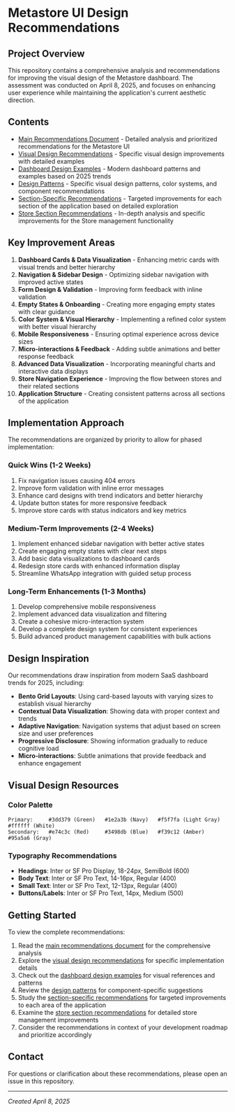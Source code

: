 # Metastore UI Design Recommendations

## Project Overview
This repository contains a comprehensive analysis and recommendations for improving the visual design of the Metastore dashboard. The assessment was conducted on April 8, 2025, and focuses on enhancing user experience while maintaining the application's current aesthetic direction.

## Contents

- [Main Recommendations Document](metastore-ui-recommendations.md) - Detailed analysis and prioritized recommendations for the Metastore UI
- [Visual Design Recommendations](metastore-visual-recommendations.md) - Specific visual design improvements with detailed examples
- [Dashboard Design Examples](dashboard-examples.md) - Modern dashboard patterns and examples based on 2025 trends
- [Design Patterns](design-patterns.md) - Specific visual design patterns, color systems, and component recommendations
- [Section-Specific Recommendations](section-specific-recommendations.md) - Targeted improvements for each section of the application based on detailed exploration
- [Store Section Recommendations](store-section-recommendations.md) - In-depth analysis and specific improvements for the Store management functionality

## Key Improvement Areas

1. **Dashboard Cards & Data Visualization** - Enhancing metric cards with visual trends and better hierarchy
2. **Navigation & Sidebar Design** - Optimizing sidebar navigation with improved active states
3. **Form Design & Validation** - Improving form feedback with inline validation
4. **Empty States & Onboarding** - Creating more engaging empty states with clear guidance
5. **Color System & Visual Hierarchy** - Implementing a refined color system with better visual hierarchy
6. **Mobile Responsiveness** - Ensuring optimal experience across device sizes
7. **Micro-interactions & Feedback** - Adding subtle animations and better response feedback
8. **Advanced Data Visualization** - Incorporating meaningful charts and interactive data displays
9. **Store Navigation Experience** - Improving the flow between stores and their related sections
10. **Application Structure** - Creating consistent patterns across all sections of the application

## Implementation Approach

The recommendations are organized by priority to allow for phased implementation:

### Quick Wins (1-2 Weeks)
1. Fix navigation issues causing 404 errors
2. Improve form validation with inline error messages
3. Enhance card designs with trend indicators and better hierarchy
4. Update button states for more responsive feedback
5. Improve store cards with status indicators and key metrics

### Medium-Term Improvements (2-4 Weeks)
1. Implement enhanced sidebar navigation with better active states
2. Create engaging empty states with clear next steps
3. Add basic data visualizations to dashboard cards
4. Redesign store cards with enhanced information display
5. Streamline WhatsApp integration with guided setup process

### Long-Term Enhancements (1-3 Months)
1. Develop comprehensive mobile responsiveness
2. Implement advanced data visualization and filtering
3. Create a cohesive micro-interaction system
4. Develop a complete design system for consistent experiences
5. Build advanced product management capabilities with bulk actions

## Design Inspiration

Our recommendations draw inspiration from modern SaaS dashboard trends for 2025, including:

- **Bento Grid Layouts**: Using card-based layouts with varying sizes to establish visual hierarchy
- **Contextual Data Visualization**: Showing data with proper context and trends
- **Adaptive Navigation**: Navigation systems that adjust based on screen size and user preferences
- **Progressive Disclosure**: Showing information gradually to reduce cognitive load
- **Micro-interactions**: Subtle animations that provide feedback and enhance engagement

## Visual Design Resources

### Color Palette
```
Primary:     #3dd379 (Green)   #1e2a3b (Navy)   #f5f7fa (Light Gray)   #ffffff (White)
Secondary:   #e74c3c (Red)     #3498db (Blue)   #f39c12 (Amber)        #95a5a6 (Gray)
```

### Typography Recommendations
- **Headings**: Inter or SF Pro Display, 18-24px, SemiBold (600)
- **Body Text**: Inter or SF Pro Text, 14-16px, Regular (400)
- **Small Text**: Inter or SF Pro Text, 12-13px, Regular (400)
- **Buttons/Labels**: Inter or SF Pro Text, 14px, Medium (500)

## Getting Started

To view the complete recommendations:

1. Read the [main recommendations document](metastore-ui-recommendations.md) for the comprehensive analysis
2. Explore the [visual design recommendations](metastore-visual-recommendations.md) for specific implementation details
3. Check out the [dashboard design examples](dashboard-examples.md) for visual references and patterns
4. Review the [design patterns](design-patterns.md) for component-specific suggestions
5. Study the [section-specific recommendations](section-specific-recommendations.md) for targeted improvements to each area of the application
6. Examine the [store section recommendations](store-section-recommendations.md) for detailed store management improvements
7. Consider the recommendations in context of your development roadmap and prioritize accordingly

## Contact

For questions or clarification about these recommendations, please open an issue in this repository.

---

*Created April 8, 2025*